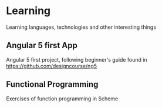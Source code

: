 # Learning
Learning languages, technologies and other interesting things

## Angular 5 first App
Angular 5 first project, following beginner's guide found in 
https://github.com/designcourse/ng5

## Functional Programming 
Exercises of function programming in Scheme
